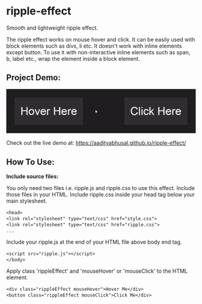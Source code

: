# ripple-effect
Smooth and lightweight ripple effect.

The ripple effect works on mouse hover and click. It can be easily used with block elements such as divs, li etc. It doesn't work with inline elements except button. To use it with non-interactive inline elements such as span, b, label etc., wrap the element inside a block element.

## Project Demo: 

![demo image](demoGIF.gif)

Check out the live demo at: https://aadityabhusal.github.io/ripple-effect/

## How To Use:

**Include source files:**

You only need two files i.e. ripple.js and ripple.css to use this effect. Include those files in your HTML. 
Include ripple.css inside your head tag below your main stylesheet.

```
<head>
<link rel="stylesheet" type="text/css" href="style.css">
<link rel="stylesheet" type="text/css" href="ripple.css">
...
```

Include your ripple.js at the end of your HTML file above body end tag.

```
<script src="ripple.js"></script>
</body>
```

Apply class 'rippleEffect' and 'mouseHover' or 'mouseClick' to the HTML element.

```
<div class="rippleEffect mouseHover">Hover Me</div>
<button class="rippleEffect mouseClick">Click Me</div>
```
